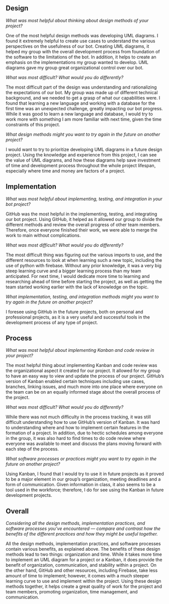 ## **Design**

_What was most helpful about thinking about design methods of your project?_

One of the most helpful design methods was developing UML diagrams. I found it extremely helpful to create use cases to understand the various perspectives on the usefulness of our bot. Creating UML diagrams, it helped my group with the overall development process from foundation of the software to the limitations of the bot. In addition, it helps to create an emphasis on the implementations my group wanted to develop. UML diagrams gave my group great organizational control over our bot.

_What was most difficult? What would you do differently?_

The most difficult part of the design was understanding and rationalizing the expectations of our bot. My group was made up of different technical background, and we needed to get a grasp of what our capabilities were. I found that learning a new language and working with a database for the first time was an unexpected challenge, greatly impacting our bot progress. While it was good to learn a new language and database, I would try to work more with something I am more familiar with next time, given the time constraints of this project.

_What design methods might you want to try again in the future on another project?_

I would want to try to prioritize developing UML diagrams in a future design project. Using the knowledge and experience from this project, I can see the value of UML diagrams, and how these diagrams help save investment of time and development process throughout the whole project lifespan, especially where time and money are factors of a project.

## **Implementation**

_What was most helpful about implementing, testing, and integration in your bot project?_

GitHub was the most helpful in the implementing, testing, and integrating our bot project. Using GitHub, it helped as it allowed our group to divide the different methods and review the overall progress of other team members. Therefore, once everyone finished their work, we were able to merge the work to main without complications.

_What was most difficult? What would you do differently?_

The most difficult thing was figuring out the various imports to use, and the different resources to look at when learning such a new topic, including the use of python with firebase. Without any prior knowledge, it was a very big steep learning curve and a bigger learning process than my team anticipated. For next time, I would dedicate more time to learning and researching ahead of time before starting the project, as well as getting the team started working earlier with the lack of knowledge on the topic.

_What implementation, testing, and integration methods might you want to try again in the future on another project?_

I foresee using GitHub in the future projects, both on personal and professional projects, as it is a very useful and successful tools in the development process of any type of project.

## **Process**

_What was most helpful about implementing Kanban and code review in your project?_

The most helpful thing about implementing Kanban and code review was the organizational aspect it created for our project. It allowed for my group to have an easy way to view and update the process of our project. GitHub’s version of Kanban enabled certain techniques including use cases, branches, linking issues, and much more into one place where everyone on the team can be on an equally informed stage about the overall process of the project.

_What was most difficult? What would you do differently?_

While there was not much difficulty in the process tracking, it was still difficult understanding how to use GitHub’s version of Kanban. It was hard to understanding where and how to implement certain features in the formation of a project. In addition, due to hectic schedules among everyone in the group, it was also hard to find times to do code review where everyone was available to meet and discuss the plans moving forward with each step of the process.

_What software processes or practices might you want to try again in the future on another project?_

Using Kanban, I found that I would try to use it in future projects as it proved to be a major element in our group’s organization, meeting deadlines and a form of communication. Given information in class, it also seems to be a tool used in the workforce; therefore, I do for see using the Kanban in future development projects.

## **Overall**

_Considering all the design methods, implementation practices, and software processes you’ve encountered — compare and contrast how the benefits of the different practices and how they might be useful together._

All the design methods, implementation practices, and software processes contain various benefits, as explained above. The benefits of these design methods lead to two things: organization and time. While it takes more time to implement an UML diagram for a project or a Kanban, it does provide the benefit of organization, communication, and stability within a project. On the other hand, GitHub and other resources, including Firebase, take less amount of time to implement; however, it comes with a much steeper learning curve to use and implement within the project. Using these design methods together, it helps create a great quality of work for the project and team members, promoting organization, time management, and communication.
